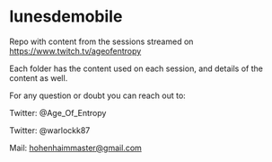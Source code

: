 # lunesdemobile

Repo with content from the sessions streamed on https://www.twitch.tv/ageofentropy

Each folder has the content used on each session, and details of the content as well.

For any question or doubt you can reach out to:

Twitter: @Age_Of_Entropy

Twitter: @warlockk87

Mail: hohenhaimmaster@gmail.com
